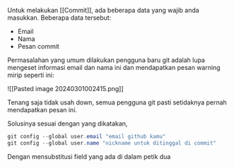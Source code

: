 Untuk melakukan [[Commit]], ada beberapa data yang wajib anda masukkan. Beberapa data tersebut:
- Email
- Nama
- Pesan commit

Permasalahan yang umum dilakukan pengguna baru git adalah lupa mengeset informasi email dan nama ini dan mendapatkan pesan warning mirip seperti ini:

![[Pasted image 20240301002415.png]]

Tenang saja tidak usah down, semua pengguna git pasti setidaknya pernah mendapatkan pesan ini.

Solusinya sesuai dengan yang dikatakan,
```powershell
git config --global user.email "email github kamu"
git config --global user.name "nickname untuk ditinggal di commit"
```

Dengan mensubstitusi field yang ada di dalam petik dua